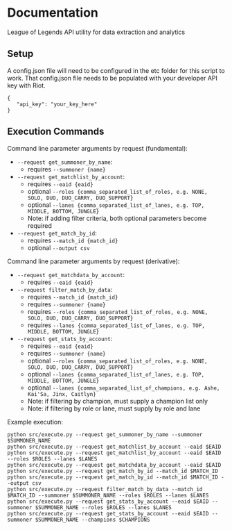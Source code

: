 # Documentation
League of Legends API utility for data extraction and analytics

## Setup
A config.json file will need to be configured in the etc folder for this script to work. That config.json file needs
to be populated with your developer API key with Riot.

```
{
   "api_key": "your_key_here"
}
```

## Execution Commands
Command line parameter arguments by request (fundamental):
* `--request get_summoner_by_name`:
    * requires `--summoner {name}`
* `--request get_matchlist_by_account`:
    * requires `--eaid {eaid}`
    * optional `--roles {comma_separated_list_of_roles, e.g. NONE, SOLO, DUO, DUO_CARRY, DUO_SUPPORT}`
    * optional `--lanes {comma_separated_list_of_lanes, e.g. TOP, MIDDLE, BOTTOM, JUNGLE}`
    * Note: if adding filter criteria, both optional parameters become required
* `--request get_match_by_id`:
    * requires `--match_id {match_id}`
    * optional `--output csv`

Command line parameter arguments by request (derivative):
* `--request get_matchdata_by_account`:
    * requires `--eaid {eaid}`
* `--request filter_match_by_data`:
    * requires `--match_id {match_id}`
    * requires `--summoner {name}`
    * requires `--roles {comma_separated_list_of_roles, e.g. NONE, SOLO, DUO, DUO_CARRY, DUO_SUPPORT}`
    * requires `--lanes {comma_separated_list_of_lanes, e.g. TOP, MIDDLE, BOTTOM, JUNGLE}`
* `--request get_stats_by_account`:
    * requires `--eaid {eaid}`
    * requires `--summoner {name}`
    * optional `--roles {comma_separated_list_of_roles, e.g. NONE, SOLO, DUO, DUO_CARRY, DUO_SUPPORT}`
    * optional `--lanes {comma_separated_list_of_lanes, e.g. TOP, MIDDLE, BOTTOM, JUNGLE}`
    * optional `--lanes {comma_separated_list_of_champions, e.g. Ashe, Kai'Sa, Jinx, Caitlyn}`
    * Note: if filtering by champion, must supply a champion list only
    * Note: if filtering by role or lane, must supply by role and lane

Example execution:
```
python src/execute.py --request get_summoner_by_name --summoner $SUMMONER_NAME
python src/execute.py --request get_matchlist_by_account --eaid $EAID
python src/execute.py --request get_matchlist_by_account --eaid $EAID --roles $ROLES --lanes $LANES
python src/execute.py --request get_matchdata_by_account --eaid $EAID
python src/execute.py --request get_match_by_id --match_id $MATCH_ID
python src/execute.py --request get_match_by_id --match_id $MATCH_ID --output csv
python src/execute.py --request filter_match_by_data --match_id $MATCH_ID --summoner $SUMMONER_NAME --roles $ROLES --lanes $LANES
python src/execute.py --request get_stats_by_account --eaid $EAID --summoner $SUMMONER_NAME --roles $ROLES --lanes $LANES
python src/execute.py --request get_stats_by_account --eaid $EAID --summoner $SUMMONER_NAME --champions $CHAMPIONS
```
